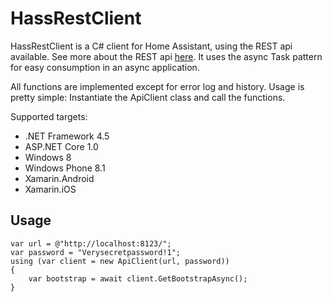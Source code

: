 # HassRestClient
HassRestClient is a C# client for Home Assistant, using the REST api available. See more about the REST api [here](https://home-assistant.io/developers/rest_api/).
It uses the async Task pattern for easy consumption in an async application.

All functions are implemented except for error log and history. Usage is pretty simple: Instantiate the ApiClient class and call the functions.

Supported targets:

 - .NET Framework 4.5
 - ASP.NET Core 1.0
 - Windows 8
 - Windows Phone 8.1
 - Xamarin.Android
 - Xamarin.iOS

## Usage

	var url = @"http://localhost:8123/";
	var password = "Verysecretpassword!1";
	using (var client = new ApiClient(url, password))
	{
		var bootstrap = await client.GetBootstrapAsync();
	}
